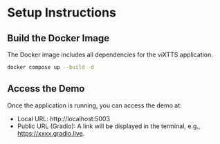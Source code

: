 # Setup Instructions
## Build the Docker Image
The Docker image includes all dependencies for the viXTTS application.
```bash
docker compose up --build -d
```
## Access the Demo
Once the application is running, you can access the demo at:

- Local URL: http://localhost:5003
- Public URL (Gradio): A link will be displayed in the terminal, e.g., https://xxxx.gradio.live.